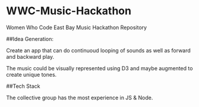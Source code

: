 # WWC-Music-Hackathon
Women Who Code East Bay Music Hackathon Repository


##Idea Generation:

Create an app that can do continuoud looping of sounds as well as forward and backward play.

The music could be visually represented using D3 and maybe augmented to create unique tones.

##Tech Stack

The collective group has the most experience in JS & Node.